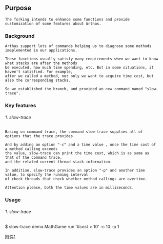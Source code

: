 ## Purpose

    The forking intends to enhance some functions and provide customization of some features about Arthas.

### Background

    Arthas support lots of commands helping us to diagnose some methods imeplemented in our applications.   
    
    These functions usually satisfy many requirements when we want to know what stacks are after the methods   
    be executed, how much time spending, etc. But in some situations, it haven't satisfied. For example,   
    after we called a method, not only we want to acquire time cost, but also the corresponding stacks.  
    
    So we established the branch, and provided an new command named "slow-trace".


### Key features

###### 1. slow-trace

    Basing on command trace, the command slow-trace supplies all of options that the trace provides. 
    
    And by adding an option "-c" and a time value , once the time cost of a method calling exceeds   
    the value, slow-trace can print the time cost, which is as same as that of the command trace,   
    and the related current thread stack information. 
    
    In addition, slow-trace provides an option "-p" and another time value, to specify the running interval
    of check threads that check whether method callings are overtime.
    
    Attention please, both the time values are in milliseconds.
    
    
### Usage

###### 1. slow-trace

   $ slow-trace demo.MathGame run '#cost > 10' -c 10 -p 1
    
<a href="annex/附件1.docx" target="_blank">附件1</a>

